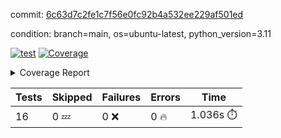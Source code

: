 commit: [6c63d7c2fe1c7f56e0fc92b4a532ee229af501ed](https://github.com/rcmdnk/conf-finder/tree/6c63d7c2fe1c7f56e0fc92b4a532ee229af501ed)

condition: branch=main, os=ubuntu-latest, python_version=3.11

[![test](https://github.com/rcmdnk/conf-finder/actions/workflows/test.yml/badge.svg)](https://github.com/rcmdnk/conf-finder/actions/runs/9200234528)
<a href="https://github.com/rcmdnk/conf-finder/blob/6c63d7c2fe1c7f56e0fc92b4a532ee229af501ed/README.md"><img alt="Coverage" src="https://img.shields.io/badge/Coverage-93%25-brightgreen.svg" /></a><details><summary>Coverage Report </summary><table><tr><th>File</th><th>Stmts</th><th>Miss</th><th>Cover</th><th>Missing</th></tr><tbody><tr><td colspan="5"><b>src/conf_finder</b></td></tr><tr><td>&nbsp; &nbsp;<a href="https://github.com/rcmdnk/conf-finder/blob/6c63d7c2fe1c7f56e0fc92b4a532ee229af501ed/src/conf_finder/conf_finder.py">conf_finder.py</a></td><td>102</td><td>8</td><td>92%</td><td><a href="https://github.com/rcmdnk/conf-finder/blob/6c63d7c2fe1c7f56e0fc92b4a532ee229af501ed/src/conf_finder/conf_finder.py#L65-L67">65&ndash;67</a>, <a href="https://github.com/rcmdnk/conf-finder/blob/6c63d7c2fe1c7f56e0fc92b4a532ee229af501ed/src/conf_finder/conf_finder.py#L76">76</a>, <a href="https://github.com/rcmdnk/conf-finder/blob/6c63d7c2fe1c7f56e0fc92b4a532ee229af501ed/src/conf_finder/conf_finder.py#L81">81</a>, <a href="https://github.com/rcmdnk/conf-finder/blob/6c63d7c2fe1c7f56e0fc92b4a532ee229af501ed/src/conf_finder/conf_finder.py#L141-L142">141&ndash;142</a>, <a href="https://github.com/rcmdnk/conf-finder/blob/6c63d7c2fe1c7f56e0fc92b4a532ee229af501ed/src/conf_finder/conf_finder.py#L174">174</a></td></tr><tr><td><b>TOTAL</b></td><td><b>107</b></td><td><b>8</b></td><td><b>93%</b></td><td>&nbsp;</td></tr></tbody></table></details>

| Tests | Skipped | Failures | Errors | Time |
| ----- | ------- | -------- | -------- | ------------------ |
| 16 | 0 :zzz: | 0 :x: | 0 :fire: | 1.036s :stopwatch: |

